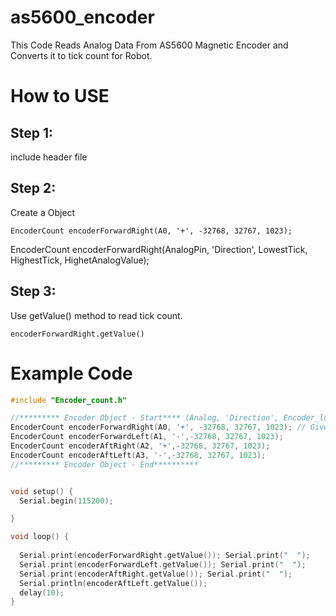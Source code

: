 # as5600_encoder
This Code Reads Analog Data From AS5600 Magnetic Encoder and Converts it to tick count for Robot.

# How to USE
## Step 1:
include header file 

## Step 2:
Create a Object

```
EncoderCount encoderForwardRight(A0, '+', -32768, 32767, 1023); 

```
EncoderCount encoderForwardRight(AnalogPin, 'Direction', LowestTick, HighestTick, HighetAnalogValue); 

## Step 3:
Use getValue() method to read tick count.
```
encoderForwardRight.getValue()
```


# Example Code
```c++
#include "Encoder_count.h"

//********* Encoder Object - Start**** (Analog, 'Direction', Encoder_lowest, Encoder_Highet, Analog_Highest_Value)******
EncoderCount encoderForwardRight(A0, '+', -32768, 32767, 1023); // Give - or + if you want to change the counting direction
EncoderCount encoderForwardLeft(A1, '-',-32768, 32767, 1023); 
EncoderCount encoderAftRight(A2, '+',-32768, 32767, 1023); 
EncoderCount encoderAftLeft(A3, '-',-32768, 32767, 1023); 
//********* Encoder Object - End**********


void setup() {
  Serial.begin(115200);

}

void loop() {
  
  Serial.print(encoderForwardRight.getValue()); Serial.print("  ");
  Serial.print(encoderForwardLeft.getValue()); Serial.print("  ");
  Serial.print(encoderAftRight.getValue()); Serial.print("  ");
  Serial.println(encoderAftLeft.getValue());
  delay(10);
}

```
